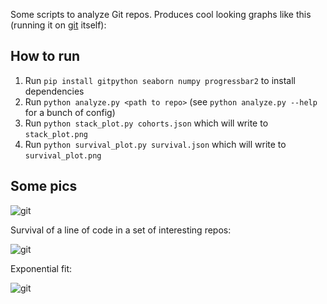 Some scripts to analyze Git repos. Produces cool looking graphs like this (running it on [git](https://github.com/git/git) itself):

How to run
----------

1. Run `pip install gitpython seaborn numpy progressbar2` to install dependencies
2. Run `python analyze.py <path to repo>` (see `python analyze.py --help` for a bunch of config)
3. Run `python stack_plot.py cohorts.json` which will write to `stack_plot.png`
4. Run `python survival_plot.py survival.json` which will write to `survival_plot.png`


Some pics
---------

![git](https://raw.githubusercontent.com/erikbern/git-of-theseus/master/pics/git.png)

Survival of a line of code in a set of interesting repos:

![git](https://raw.githubusercontent.com/erikbern/git-of-theseus/master/pics/projects-survival.png)

Exponential fit:

![git](https://raw.githubusercontent.com/erikbern/git-of-theseus/master/pics/projects-survival-exp-fit.png)
